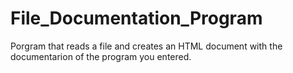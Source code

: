 # File_Documentation_Program
 Porgram that reads a file and creates an HTML document with the documentarion of the program you entered.

